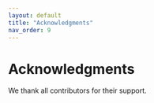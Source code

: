 ```yaml
---
layout: default
title: "Acknowledgments"
nav_order: 9
---
```


# Acknowledgments
We thank all contributors for their support.